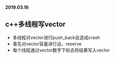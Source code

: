 **2019.03.16**

## c++多线程写vector
* 多线程对vector进行push_back会造成crash
* 事先对vector容量进行设，reserve
* 每个线程通过vector数字下标去将结果写入vector